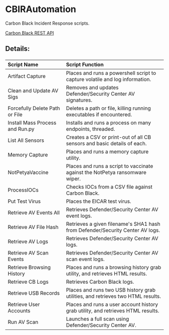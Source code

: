 # CBIRAutomation
Carbon Black Incident Response scripts.

[Carbon Black REST API](https://github.com/carbonblack/cbapi-python)


## Details:

###
| **Script Name** | **Script Function** |
| :------------- |:-------------|
| Artifact Capture | Places and runs a powershell script to capture volatile and log information. |
| Clean and Update AV Sigs | Removes and updates Defender/Security Center AV signatures. |
| Forcefully Delete Path or File | Deletes a path or file, killing running executables if encountered. |
| Install Mass Process and Run.py | Installs and runs a process on many endpoints, threaded. |
| List All Sensors | Creates a CSV or print-out of all CB sensors and basic details of each. |
| Memory Capture | Places and runs a memory capture utility. |
| NotPetyaVaccine | Places and runs a script to vaccinate against the NotPetya ransomware wiper. |
| ProcessIOCs | Checks IOCs from a CSV file against Carbon Black. |
| Put Test Virus | Places the EICAR test virus. |
| Retrieve AV Events All | Retrieves Defender/Security Center AV event logs. |
| Retrieve AV File Hash | Retrieves a given filename's SHA1 hash from Defender/Security Center AV logs. |
| Retrieve AV Logs | Retrieves Defender/Security Center AV logs. |
| Retrieve AV Scan Events | Retrieves Defender/Security Center AV scan event logs. |
| Retrieve Browsing History | Places and runs a browsing history grab utility, and retrieves HTML results. |
| Retrieve CB Logs | Retrieves Carbon Black logs. |
| Retrieve USB Records | Places and runs two USB history grab utilities, and retrieves two HTML results. |
| Retrieve User Accounts | Places and runs a user account history grab utility, and retrieves HTML results. |
| Run AV Scan | Launches a full scan using Defender/Security Center AV. |

